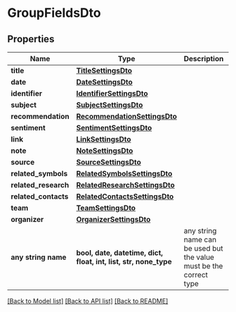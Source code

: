# GroupFieldsDto


## Properties
Name | Type | Description | Notes
------------ | ------------- | ------------- | -------------
**title** | [**TitleSettingsDto**](TitleSettingsDto.md) |  | [optional] 
**date** | [**DateSettingsDto**](DateSettingsDto.md) |  | [optional] 
**identifier** | [**IdentifierSettingsDto**](IdentifierSettingsDto.md) |  | [optional] 
**subject** | [**SubjectSettingsDto**](SubjectSettingsDto.md) |  | [optional] 
**recommendation** | [**RecommendationSettingsDto**](RecommendationSettingsDto.md) |  | [optional] 
**sentiment** | [**SentimentSettingsDto**](SentimentSettingsDto.md) |  | [optional] 
**link** | [**LinkSettingsDto**](LinkSettingsDto.md) |  | [optional] 
**note** | [**NoteSettingsDto**](NoteSettingsDto.md) |  | [optional] 
**source** | [**SourceSettingsDto**](SourceSettingsDto.md) |  | [optional] 
**related_symbols** | [**RelatedSymbolsSettingsDto**](RelatedSymbolsSettingsDto.md) |  | [optional] 
**related_research** | [**RelatedResearchSettingsDto**](RelatedResearchSettingsDto.md) |  | [optional] 
**related_contacts** | [**RelatedContactsSettingsDto**](RelatedContactsSettingsDto.md) |  | [optional] 
**team** | [**TeamSettingsDto**](TeamSettingsDto.md) |  | [optional] 
**organizer** | [**OrganizerSettingsDto**](OrganizerSettingsDto.md) |  | [optional] 
**any string name** | **bool, date, datetime, dict, float, int, list, str, none_type** | any string name can be used but the value must be the correct type | [optional]

[[Back to Model list]](../README.md#documentation-for-models) [[Back to API list]](../README.md#documentation-for-api-endpoints) [[Back to README]](../README.md)


